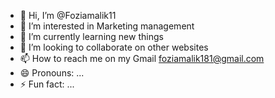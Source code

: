 - 👋 Hi, I’m @Foziamalik11
- 👀 I’m interested in Marketing management 
- 🌱 I’m currently learning new things 
- 💞️ I’m looking to collaborate on other websites 
- 📫 How to reach me on my Gmail foziamalik181@gmail.com
- 😄 Pronouns: ...
- ⚡ Fun fact: ...

<!---
Foziamalik11/Foziamalik11 is a ✨ special ✨ repository because its `README.md` (this file) appears on your GitHub profile.
You can click the Preview link to take a look at your changes.
--->
